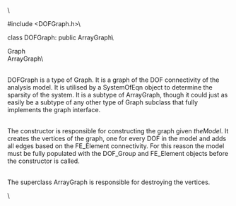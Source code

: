 \

\#include $<$DOFGraph.h$>$\

class DOFGraph: public ArrayGraph\

Graph\
ArrayGraph\

\
DOFGraph is a type of Graph. It is a graph of the DOF connectivity of
the analysis model. It is utilised by a SystemOfEqn object to determine
the sparsity of the system. It is a subtype of ArrayGraph, though it
could just as easily be a subtype of any other type of Graph subclass
that fully implements the graph interface.

\
The constructor is responsible for constructing the graph given
*theModel*. It creates the vertices of the graph, one for every DOF in
the model and adds all edges based on the FE_Element connectivity. For
this reason the model must be fully populated with the DOF_Group and
FE_Element objects before the constructor is called.

\
The superclass ArrayGraph is responsible for destroying the vertices.

\
